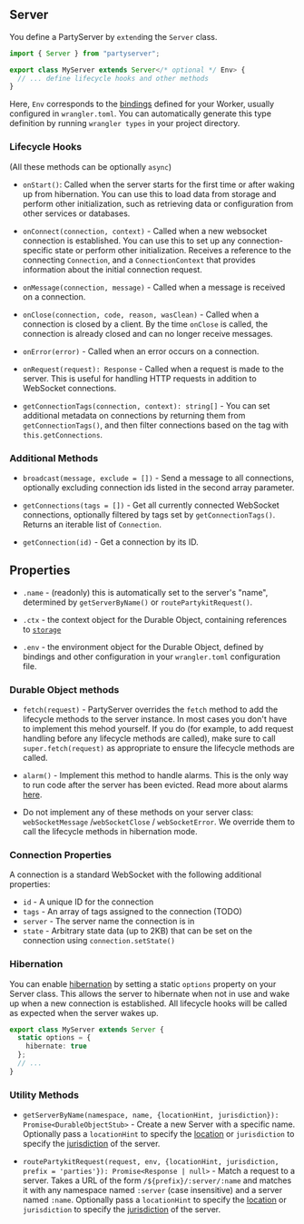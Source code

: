 ## Server

You define a PartyServer by `extend`ing the `Server` class.

```ts
import { Server } from "partyserver";

export class MyServer extends Server</* optional */ Env> {
  // ... define lifecycle hooks and other methods
}
```

Here, `Env` corresponds to the [bindings](https://developers.cloudflare.com/workers/runtime-apis/bindings/) defined for your Worker, usually configured in `wrangler.toml`. You can automatically generate this type definition by running `wrangler types` in your project directory.

### Lifecycle Hooks

(All these methods can be optionally `async`)

- `onStart()`: Called when the server starts for the first time or after waking up from hibernation. You can use this to load data from storage and perform other initialization, such as retrieving data or configuration from other services or databases.

- `onConnect(connection, context)` - Called when a new websocket connection is established. You can use this to set up any connection-specific state or perform other initialization. Receives a reference to the connecting `Connection`, and a `ConnectionContext` that provides information about the initial connection request.

- `onMessage(connection, message)` - Called when a message is received on a connection.

- `onClose(connection, code, reason, wasClean)` - Called when a connection is closed by a client. By the time `onClose` is called, the connection is already closed and can no longer receive messages.

- `onError(error)` - Called when an error occurs on a connection.

- `onRequest(request): Response` - Called when a request is made to the server. This is useful for handling HTTP requests in addition to WebSocket connections.

- `getConnectionTags(connection, context): string[]` - You can set additional metadata on connections by returning them from `getConnectionTags()`, and then filter connections based on the tag with `this.getConnections`.

### Additional Methods

- `broadcast(message, exclude = [])` - Send a message to all connections, optionally excluding connection ids listed in the second array parameter.

- `getConnections(tags = [])` - Get all currently connected WebSocket connections, optionally filtered by tags set by `getConnectionTags()`. Returns an iterable list of `Connection`.

- `getConnection(id)` - Get a connection by its ID.

## Properties

- `.name` - (readonly) this is automatically set to the server's "name", determined by `getServerByName()` or `routePartykitRequest()`.

- `.ctx` - the context object for the Durable Object, containing references to [`storage`](https://developers.cloudflare.com/durable-objects/api/transactional-storage-api/)

- `.env` - the environment object for the Durable Object, defined by bindings and other configuration in your `wrangler.toml` configuration file.

### Durable Object methods

- `fetch(request)` - PartyServer overrides the `fetch` method to add the lifecycle methods to the server instance. In most cases you don't have to implement this mehod yourself. If you do (for example, to add request handling before any lifecycle methods are called), make sure to call `super.fetch(request)` as appropriate to ensure the lifecycle methods are called.

- `alarm()` - Implement this method to handle alarms. This is the only way to run code after the server has been evicted. Read more about alarms [here](https://developers.cloudflare.com/durable-objects/api/alarms/).

- Do not implement any of these methods on your server class: `webSocketMessage` /`webSocketClose` / `webSocketError`. We override them to call the lifecycle methods in hibernation mode.

### Connection Properties

A connection is a standard WebSocket with the following additional properties:

- `id` - A unique ID for the connection
- `tags` - An array of tags assigned to the connection (TODO)
- `server` - The server name the connection is in
- `state` - Arbitrary state data (up to 2KB) that can be set on the connection using `connection.setState()`

### Hibernation

You can enable [hibernation](https://developers.cloudflare.com/durable-objects/reference/websockets/#websocket-hibernation) by setting a static `options` property on your Server class. This allows the server to hibernate when not in use and wake up when a new connection is established. All lifecycle hooks will be called as expected when the server wakes up.

```ts
export class MyServer extends Server {
  static options = {
    hibernate: true
  };
  // ...
}
```

### Utility Methods

- `getServerByName(namespace, name, {locationHint, jurisdiction}): Promise<DurableObjectStub>` - Create a new Server with a specific name. Optionally pass a `locationHint` to specify the [location](https://developers.cloudflare.com/durable-objects/reference/data-location/#provide-a-location-hint) or `jurisdiction` to specify the [jurisdiction](https://developers.cloudflare.com/durable-objects/reference/data-location/#restrict-durable-objects-to-a-jurisdiction) of the server.

- `routePartykitRequest(request, env, {locationHint, jurisdiction, prefix = 'parties'}): Promise<Response | null>` - Match a request to a server. Takes a URL of the form `/${prefix}/:server/:name` and matches it with any namespace named `:server` (case insensitive) and a server named `:name`. Optionally pass a `locationHint` to specify the [location](https://developers.cloudflare.com/durable-objects/reference/data-location/#provide-a-location-hint) or `jurisdiction` to specify the [jurisdiction](https://developers.cloudflare.com/durable-objects/reference/data-location/#restrict-durable-objects-to-a-jurisdiction) of the server.
